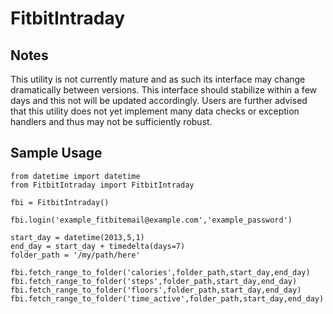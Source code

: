 FitbitIntraday
==============

Notes
-----

This utility is not currently mature and as such its interface may change dramatically between versions. This interface should stabilize within a few days and this not will be updated accordingly. Users are further advised that this utility does not yet implement many data checks or exception handlers and thus may not be sufficiently robust.

Sample Usage
------------
    from datetime import datetime
    from FitbitIntraday import FitbitIntraday
    
    fbi = FitbitIntraday()
    
    fbi.login('example_fitbitemail@example.com','example_password')
    
    start_day = datetime(2013,5,1)
    end_day = start_day + timedelta(days=7)
    folder_path = '/my/path/here'
    
    fbi.fetch_range_to_folder('calories',folder_path,start_day,end_day)
    fbi.fetch_range_to_folder('steps',folder_path,start_day,end_day)
    fbi.fetch_range_to_folder('floors',folder_path,start_day,end_day)
    fbi.fetch_range_to_folder('time_active',folder_path,start_day,end_day)
